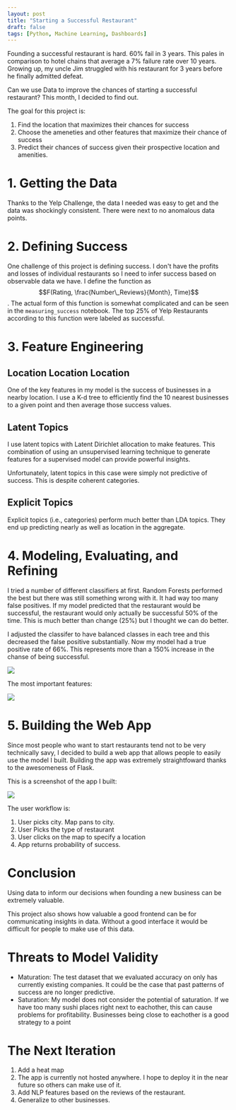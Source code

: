 ```yaml
---
layout: post
title: "Starting a Successful Restaurant"
draft: false
tags: [Python, Machine Learning, Dashboards]
---
```



Founding a successful restaurant is hard. 60% fail in 3 years. This pales in comparison to hotel chains that average a 7% failure rate over 10 years. Growing up, my uncle Jim struggled with his restaurant for 3 years before he finally admitted defeat. 

Can we use Data to improve the chances of starting a successful restaurant? This month, I decided to find out.

The goal for this project is:

 1. Find the location that maximizes their chances for success
 2. Choose the ameneties and other features that maximize their chance of success 
 2. Predict their chances of success given their prospective location and amenities. 


# 1. Getting the Data

Thanks to the Yelp Challenge, the data I needed was easy to get and the data was shockingly consistent. There were next to no anomalous data points.

# 2. Defining Success

One challenge of this project is defining success. I don't have the profits and losses of individual restaurants so I need to infer success based on observable data we have. I define the function as $$F(Rating, \frac{Number\_Reviews}{Month}, Time)$$. The actual form of this function is somewhat complicated and can be seen in the `measuring_success` notebook. The top 25% of Yelp Restaurants according to this function were labeled as successful. 

# 3. Feature Engineering

## Location Location Location

One of the key features in my model is the success of businesses in a nearby location. I use a K-d tree to efficiently find the 10 nearest businesses to a given point and then average those success values.

## Latent Topics

I use latent topics with Latent Dirichlet allocation to make features. This combination of using an unsupervised learning technique to generate features for a supervised model can provide powerful insights.

Unfortunately, latent topics in this case were simply not predictive of success. This is despite coherent categories. 

## Explicit Topics

Explicit topics (i.e., categories) perform much better than LDA topics. They end up predicting nearly as well as location in the aggregate. 

# 4. Modeling, Evaluating, and Refining 

I tried a number of different classifiers at first. Random Forests performed the best but there was still something wrong with it. It had way too many false positives. If my model predicted that the restaurant would be successful, the restaurant would only actually be successful 50% of the time. This is much better than change (25%) but I thought we can do better.

I adjusted the classifer to have balanced classes in each tree and this decreased the false positive substantially. Now my model had a true positive rate of 66%. This represents more than a 150% increase in the chanse of being successful. 

![](https://s3.us-east-2.amazonaws.com/screens12/S3668.png)

The most important features:

![](https://s3.us-east-2.amazonaws.com/screens12/S3669.png)


# 5. Building the Web App

Since most people who want to start restaurants tend not to be very technically savy, I decided to build a web app that allows people to easily use the model I built. Building the app was extremely straightfoward thanks to the awesomeness of Flask. 

This is a screenshot of the app I built: 

![](https://dl.dropboxusercontent.com/u/97258109/Screens/S3665.png)

The user workflow is:

1. User picks city. Map pans to city.
2. User Picks the type of restaurant
3. User clicks on the map to specify a location
4. App returns probability of success. 

# Conclusion

Using data to inform our decisions when founding a new business can be extremely valuable. 

This project also shows how valuable a good frontend can be for communicating insights in data. Without a good interface it would be difficult for people to make use of this data. 

# Threats to Model Validity

- Maturation: The test dataset that we evaluated accuracy on only has currently existing companies. It could be the case that past patterns of success are no longer predictive. 
- Saturation: My model does not consider the potential of saturation. If we have too many sushi places right next to eachother, this can cause problems for profitability. Businesses being close to eachother is a good strategy to a point

# The Next Iteration 

1. Add a heat map
2. The app is currently not hosted anywhere. I hope to deploy it in the near future so others can make use of it.
3. Add NLP features based on the reviews of the restaurant. 
4. Generalize to other businesses.

